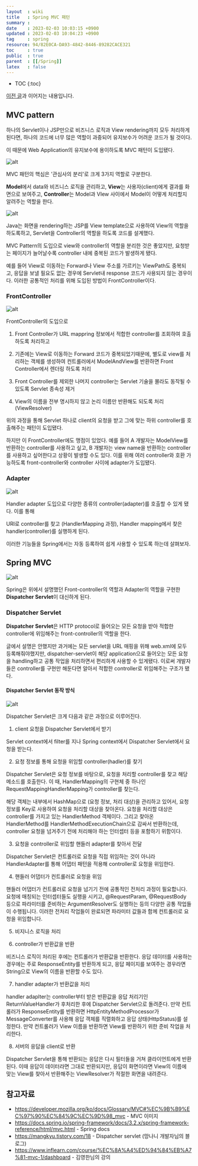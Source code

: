 ```yaml
---
layout  : wiki
title   : Spring MVC 패턴
summary : 
date    : 2023-02-03 10:03:15 +0900
updated : 2023-02-03 10:04:23 +0900
tag     : spring 
resource: 94/82E0CA-DA93-4842-8446-89282CACE321
toc     : true
public  : true
parent  : [[/Spring]]
latex   : false
---
```

* TOC
{:toc}

[이전 글](https://voyager003.github.io/wiki/Spring/Spring-mvc/)과 이어지는 내용입니다. 

## MVC pattern

하나의 Servlet이나 JSP만으로 비즈니스 로직과 View rendering까지 모두 처리하게 된다면, 하나의 코드에 너무 많은 역할이 과중되어 유지보수가 어려운 코드가 
될 것이다. 

이 때문에 Web Application의 유지보수에 용이하도록 MVC 패턴이 도입됐다.

![alt](https://developer.mozilla.org/en-US/docs/Glossary/MVC/model-view-controller-light-blue.png)

MVC 패턴의 핵심은 '관심사의 분리'로 크게 3가지 역할로 구분한다.

**Model**에서 data와 비즈니스 로직을 관리하고, **View**는 사용자(client)에게 결과를 화면으로 보여주고, **Controller**는 Model과 VIew 사이에서
Model이 어떻게 처리할지 알려주는 역할을 한다.

![alt](https://velog.velcdn.com/images%2Fjunhok82%2Fpost%2F950f13c6-8a86-42c7-8eaa-cf3eb5ea1d53%2Fimage.png)

Java는 화면을 rendering하는 JSP를 View template으로 사용하여 View의 역할을 하도록하고, Servlet을 Controller의 역할을 하도록 코드를 설계했다.

MVC Pattern의 도입으로 view와 controller의 역할을 분리한 것은 좋았지만, 요청받는 페이지가 늘어날수록 controller 내에 중복된 코드가 발생하게 됐다.

예를 들어 View로 이동하는 Forward나 View 주소를 가르키는 ViewPath도 중복되고, 응답을 보낼 필요도 없는 경우에 Servlet내 response 코드가 사용되지 않는
경우이다. 이러한 공통적인 처리를 위해 도입된 방법이 FrontController이다.

### FrontController

![alt](https://img1.daumcdn.net/thumb/R1280x0/?scode=mtistory2&fname=https%3A%2F%2Fblog.kakaocdn.net%2Fdn%2FbmIMRX%2Fbtq4rdbwCtY%2FO88ME95Pvv9svLKftxsaU0%2Fimg.png)

FrontController의 도입으로 

1) Front Controller가 URL mappring 정보에서 적합한 controller를 조회하여 호출하도록 처리하고

2) 기존에는 View로 이동하는 Forward 코드가 중복되었기때문에, 별도로 view를 처리하는 객체를 생성하여 컨트롤러에서 ModelAndView를 반환하면 
Front Controller에서 렌더링 하도록 처리

3) Front Controller를 제외한 나머지 controller는 Servlet 기술을 몰라도 동작될 수 있도록 Servlet 종속성 제거

4) View의 이름을 전부 명시하지 않고 논리 이름만 반환해도 되도록 처리 (ViewResolver)

위의 과정을 통해 Servlet 하나로 client의 요청을 받고 그에 맞는 하위 controller를 호출해주는 패턴이 도입됐다.

하지만 이 FrontController에도 맹점이 있었다. 예를 들어 A 개발자는 ModelView를 반환하는 controller를 사용하고 싶고, B 개발자는 view name을
반환하는 controller를 사용하고 싶어한다고 상황이 발생할 수도 있다. 이를 위해 여러 controller와 호환 가능하도록 front-controller와 
controller 사이에 adapter가 도입됐다.

### Adapter

![alt](https://img1.daumcdn.net/thumb/R1280x0/?scode=mtistory2&fname=https%3A%2F%2Fblog.kakaocdn.net%2Fdn%2FzcptA%2FbtrDQd7Wp7f%2FJyVFZckw3BN4vkUXkoVFBk%2Fimg.png)

Handler adapter 도입으로 다양한 종류의 controller(adapter)를 호출할 수 있게 됐다. 이를 통해

URI로 controller를 찾고 (HandlerMapping 과정), Handler mapping에서 찾은 handler(controller)를 실행하게 된다.

이러한 기능들을 Spring에서는 자동 등록하여 쉽게 사용할 수 있도록 하는데 살펴보자. 

## Spring MVC

![alt](https://docs.spring.io/spring-framework/docs/3.2.x/spring-framework-reference/html/images/mvc-contexts.gif)

Spring은 위에서 설명했던 Front-controller의 역할과 Adapter의 역할을 구현한 **Dispatcher Servlet**이 대신하게 된다.

### Dispatcher Servlet

**Dispatcher Servlet**은 HTTP protocol로 들어오는 모든 요청을 받아 적합한 controller에 위임해주는 front-controller의 역할을 한다.

글에서 설명은 안했지만 과거에는 모든 servlet을 URL 매핑을 위해 web.xml에 모두 등록해줘야했지만, dispatcher-servlet이 해당 application으로
들어오는 모든 요청을 handling하고 공통 작업을 처리하면서 편리하게 사용할 수 있게됐다. 이로써 개발자들은 controller를 구현만 해둔다면 알아서 적합한 
controller로 위임해주는 구조가 됐다.

#### Dispatcher Servlet 동작 방식

![alt](https://img1.daumcdn.net/thumb/R1280x0/?scode=mtistory2&fname=https%3A%2F%2Fblog.kakaocdn.net%2Fdn%2FbImFbg%2FbtrGzZMTuu2%2FCkY4MiKvl5ivUJPoc5I3zk%2Fimg.png)

Dispatcher Servlet은 크게 다음과 같은 과정으로 이루어진다.

1) client 요청을 Dispatcher Servlet에서 받기

Servlet context에서 filter를 지나 Spring context에서 Dispatcher Servlet에서 요청을 받는다.

2) 요청 정보를 통해 요청을 위임할 controller(hadler)를 찾기

Dispatcher Servlet은 요청 정보를 바탕으로, 요청을 처리할 controller를 찾고 해당 메소드를 호출한다.
이 때, HandlerMapping의 구현체 중 하나인 RequestMappingHandlerMapping가 controller를 찾는다.

해당 객체는 내부에서 HashMap으로 (요청 정보, 처리 대상)을 관리하고 있어서, 요청 정보를 Key로 사용하여 요청을 처리할 대상을 찾아온다. 
요청을 처리할 대상은 controller를 가지고 있는 HandlerMethod 객체이다. 그리고 찾아온 HandlerMethod를 HandlerMethodExecutionChain으로 감싸서 
반환하는데, controller 요청을 넘겨주기 전에 처리해야 하는 인터셉터 등을 포함하기 위함이다.

3) 요청을 controller로 위임할 핸들러 adapter를 찾아서 전달

Dispatcher Servlet은 컨트롤러로 요청을 직접 위임하는 것이 아니라 HandlerAdapter를 통해 어댑터 패턴을 적용해 controller로 요청을 위임한다.

4) 핸들러 어댑터가 컨트롤러로 요청을 위임

핸들러 어댑터가 컨트롤러로 요청을 넘기기 전에 공통적인 전처리 과정이 필요합니다. 요청에 매칭되는 인터셉터들도 실행을 시키고, 
@RequestParam, @RequestBody 등으로 파라미터를 준비하는 ArgumentResolver도 실행하는 등의 다양한 공통 작업들이 수행됩니다. 
이러한 전처리 작업들이 완료되면 파라미터 값들과 함께 컨트롤러로 요청을 위임합니다.

5) 비지니스 로직을 처리

6) controller가 반환값을 반환

비즈니스 로직이 처리된 후에는 컨트롤러가 반환값을 반환한다. 응답 데이터를 사용하는 경우에는 주로 ResponseEntity를 반환하게 되고, 
응답 페이지를 보여주는 경우라면 String으로 View의 이름을 반환할 수도 있다.

7) handler adapter가 반환값을 처리

handler adaplter는 controller부터 받은 반환값을 응답 처리기인 ReturnValueHandler가 후처리한 후에 Dispatcher Servlet으로 돌려준다. 
만약 컨트롤러가 ResponseEntity를 반환하면 HttpEntityMethodProcessor가 MessageConverter를 사용해 응답 객체를 
직렬화하고 응답 상태(HttpStatus)를 설정한다. 만약 컨트롤러가 View 이름을 반환하면 View를 반환하기 위한 준비 작업을 처리한다.

8) 서버의 응답을 client로 반환

Dispatcher Servlet을 통해 반환되는 응답은 다시 필터들을 거쳐 클라이언트에게 반환된다. 
이때 응답이 데이터라면 그대로 반환되지만, 응답이 화면이라면 View의 이름에 맞는 View를 찾아서 반환해주는 ViewResolver가 적절한 화면을 내려준다.

## 참고자료
- https://developer.mozilla.org/ko/docs/Glossary/MVC#%EC%9B%B9%EC%97%90%EC%84%9C%EC%9D%98_mvc - MVC 이미지
- https://docs.spring.io/spring-framework/docs/3.2.x/spring-framework-reference/html/mvc.html - Spring docs
- https://mangkyu.tistory.com/18 - Dispatcher servlet (망나니 개발자님의 블로그)
- https://www.inflearn.com/course/%EC%8A%A4%ED%94%84%EB%A7%81-mvc-1/dashboard - 김영한님의 강의